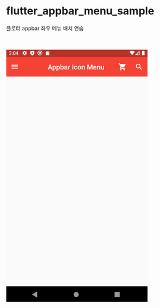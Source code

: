 # flutter_appbar_menu_sample
 
 플로터 appbar 좌우 메뉴 배치 연습
 
<br><br>
<img src="https://github.com/kimzod/flutter_appbar_menu_sample/blob/master/appbar_sample.png"></img>
